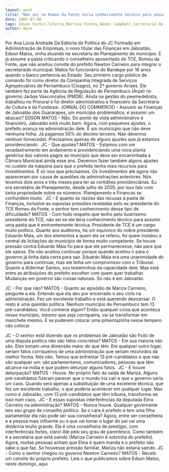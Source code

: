 ```yaml
---
layout: post
title: "Não sei se Romeu da Fonte teria conhecimento técnico para assumir a secretaria, afirma Edson Matos"
date: 2007-07-08
tags: Edson Fachin,loteria,Martins Fontes,Naomi Campbell,secretaria da faz
author: None
---
```

Por Ana L&uacute;cia Andrade
Da Editoria de Pol&iacute;tica do JC
Formado em Administra&ccedil;&atilde;o de Empresas, o novo titular das Finan&ccedil;as em Jaboat&atilde;o, Edson Matos, vinha atuando na secretaria de Planejamento do munic&iacute;pio. E j&aacute; assume a&nbsp;pasta criticando o conselheiro aposentado do TCE, Romeu da Fonte, que n&atilde;o aceitou convite do prefeito Newton Carneiro para&nbsp;integrar o secretariado municipal. Matos foi funcion&aacute;rio do Bandepe por 16 anos quando o banco pertencia ao Estado. Seu primeiro cargo p&uacute;blico de comando foi como diretor da&nbsp;Companhia Integrada de Servi&ccedil;os Agropecu&aacute;rios de Pernambuco (Cisagro), no 2&ordm; governo Arraes. Ele tamb&eacute;m&nbsp;fez parte da Ag&ecirc;ncia&nbsp;de Regula&ccedil;&atilde;o&nbsp;de Pernambuco (Arpe) no governo Jarbas Vasconcelos (PMDB). Ainda&nbsp;na gest&atilde;o do peemedebista, trabalhou no Prorural e foi diretor administrativo e financeiro da Secretaria de Cultura e da Fundarpe. 
JORNAL DO COMMERCIO - Assumir as Finan&ccedil;as de Jaboat&atilde;o dos Guararapes, um munic&iacute;pio problem&aacute;tico, &eacute; assumir um abacaxi? 
EDSON MATOS - N&atilde;o. Do ponto de vista administrativo e financeiro, Jaboat&atilde;o est&aacute; muito bem. Agora, com pequenos ajustes, o prefeito avan&ccedil;a na administra&ccedil;&atilde;o dele. &Eacute; um munic&iacute;cpio que n&atilde;o deve nenhuma folha. J&aacute; pagamos 50% do d&eacute;cimo terceiro. N&atilde;o devemos nenhum fornecedor. Precisamos apenas de alguns ajustes que j&aacute; estamos providenciando.&nbsp;
JC - Que ajustes? 
MATOS - Estamos com um recadastramento em andamento e providenciando uma nova planta gen&eacute;rica dos valores pagos ao munc&iacute;pio que deve ser encaminhada &agrave; C&acirc;mara Municipal ainda esse ano. Devemos fazer tamb&eacute;m alguns ajustes no custeio da m&aacute;quina para que o prefeito tenha mais recursos para investimentos. &Eacute; s&oacute; isso que precisamos. Os investimentos at&eacute; agora n&atilde;o apareceram por causa de quest&otilde;es de administra&ccedil;&otilde;es anteriores. N&oacute;s levamos dois anos e tr&ecirc;s meses para ter as certid&otilde;es previdenci&aacute;rias. Eu era secret&aacute;rio de Planejamento, desde julho de 2005, por isso falo com tanta propriedade sobre os n&uacute;meros. Planejamento e Financas se confundem muito.&nbsp;
JC - E quanto &agrave;s raz&otilde;es das recusas &agrave; pasta de Finan&ccedil;as, inclusive as supostas press&otilde;es reveladas pelo ex-presidente do TCE Romeu da Fonte, o senhor tem conhecimento desse tipo de dificuldade? 
MATOS - Com todo respeito que tenho pelo ilustr&iacute;ssmo presidente do TCE, n&atilde;o sei se ele teria conhecimento t&eacute;cnico para assumir uma pasta que &eacute; eminentemente t&eacute;cnica. Presidente de TCE &eacute; um cargo muito pol&iacute;tico. Quanto aos auditores, h&aacute; um equ&iacute;voco do nobre presidente. Eduardo Maia, um dos elementos a quem ele se referiu, foi quem instalou a central de licita&ccedil;&otilde;es do munic&iacute;pio de forma muito competente. Se houve press&atilde;o contra Eduardo Maia foi para que ele permanecesse, n&atilde;o para que ele sa&iacute;sse. Ele n&atilde;o aceitou continuar porque quando aceitou ir para o governo j&aacute; tinha data certa para sair. Eduardo Maia era uma unanimidade do governo para continuar, mas ele tinha um compromisso com o Tribunal. Quanto a Aldermar Santos, sou testemnhua da capacidade dele. Mas est&aacute; entre as atribui&ccedil;&otilde;es do prefeito escolher com quem quer trabalhar. Mudan&ccedil;as em governo s&atilde;o coisas naturais. S&oacute; n&atilde;o &eacute; em Jaboat&atilde;o. 

JC - Por que n&atilde;o? 
MATOS - Quanto ao epis&oacute;dio de Mariza Carneiro, pergunte a ela. Entendo que ela deu por encerrado o seu ciclo na administra&ccedil;&atilde;o. Fez um excelente trabalho e est&aacute; querendo descansar. O resto &eacute; uma quest&atilde;o pol&iacute;tica. Nenhum munic&iacute;pio de Pernambuco tem 13 pr&eacute;-candidatos. Voc&ecirc; conhece algum? Ent&atilde;o qualquer coisa que aconte&ccedil;a nesse munic&iacute;pio, mesmo que seja corriqueira, vai se transformar em manchete mesmo. E se puderem colocar uma pimentazinha nesse tempero v&atilde;o colocar. 

JC - O senhor est&aacute; dizendo que os problemas de Jaboat&atilde;o s&atilde;o fruto de uma disputa pol&iacute;tica n&atilde;o s&atilde;o fatos concretos? 
MATOS - Em sua maioria n&atilde;o s&atilde;o. Eles tomam uma dimens&atilde;o maior do que t&ecirc;m. Em qualquer outro lugar, seriam fatos corriqueiros de uma administra&ccedil;&atilde;o que seriam resolvidos da melhor forma. N&oacute;s n&atilde;o. Temos que enfrentar 13 pr&eacute;-candidatos e que n&atilde;o s&atilde;o qualquer um: s&atilde;o parlamentares, comunicadores, pessoas que t&ecirc;m alcance na m&iacute;dia e que podem deturpar alguns fatos.&nbsp;
JC - E houve deturpa&ccedil;&atilde;o? 
MATOS - Houve. No pr&oacute;prio fato da sa&iacute;da de Mariza. Alguns pr&eacute;-candidatos fizeram parecer que o mundo iria cair e que o governo seria um caos. Quando ser&aacute; apenas a substitui&ccedil;&atilde;o de uma excelente t&eacute;cnica, que fez um excelente trabalho, o que poderia acontecer em qualquer lugar. Mas como &eacute; Jaboat&atilde;o, com 13 pr&eacute;-candidatos que t&ecirc;m tribuna, transforma-se isso num caos.&nbsp;
JC - E essas supostas interfer&ecirc;ncias da deputada Elina Carneiro na administra&ccedil;&atilde;o? 
MATOS - Nunca houve. Qualquer governante tem seu grupo de conselho pol&iacute;tico. Se o cara &eacute; prefeito e tem uma filha parlamentar ela n&atilde;o pode ser sua conselheira? Agora, entre ser conselheira e a pessoa mais influente ou a que vai tomar o lugar do pai vai uma dist&acirc;ncia muito grande. Ela &eacute; uma conselheira de prest&iacute;gio, com interfer&ecirc;ncias fortes, claro! At&eacute; pelo seu grau de parentesco. Como tamb&eacute;m &eacute; a secret&aacute;ria que est&aacute; saindo (Mariza Carneiro &eacute; sobrinha do prefeito). Agora, muitas pessoas acham que Elina &eacute; quem manda e o prefeito n&atilde;o sabe o que faz. Se houvesse press&atilde;o familiar, Mariza n&atilde;o estaria saindo. 
JC - Como o senhor chegou no governo Newton Carneiro? 
MATOS - Recebi um convite do pr&oacute;prio prefeito. 
Leia o que publicamos sobre Edson Matos, neste domingo, aqui. 